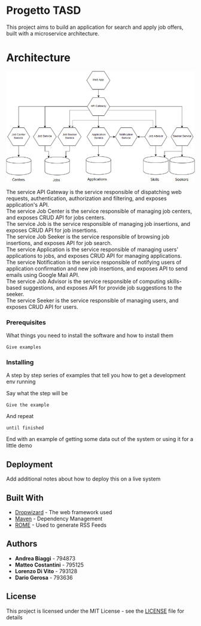 # Progetto TASD

This project aims to build an application for search and apply job offers, built with a microservice architecture.

# Architecture
![alt](docs/Microservice%20progetto.png)

The service API Gateway is the service responsible of dispatching web requests, authentication, authorization and filtering, and exposes application's API.  
The service Job Center is the service responsible of managing job centers, and exposes CRUD API for jobs centers.  
The service Job is the service responsible of managing job insertions, and exposes CRUD API for job insertions.  
The service Job Seeker is the service responsible of browsing job insertions, and exposes API for job search.  
The service Application is the service responsible of managing users' applications to jobs, and exposes CRUD API for managing applications.  
The service Notification is the service responsible of notifying users of application confirmation and new job insertions, and exposes API to send emails using Google Mail API.  
The service Job Advisor is the service responsible of computing skills-based suggestions, and exposes API for provide job suggestions to the seeker.  
The service Seeker is the service responsible of managing users, and exposes CRUD API for users.  

### Prerequisites

What things you need to install the software and how to install them

```
Give examples
```

### Installing

A step by step series of examples that tell you how to get a development env running

Say what the step will be

```
Give the example
```

And repeat

```
until finished
```

End with an example of getting some data out of the system or using it for a little demo

## Deployment

Add additional notes about how to deploy this on a live system

## Built With

* [Dropwizard](http://www.dropwizard.io/1.0.2/docs/) - The web framework used
* [Maven](https://maven.apache.org/) - Dependency Management
* [ROME](https://rometools.github.io/rome/) - Used to generate RSS Feeds

## Authors

* **Andrea Biaggi** - 794873
* **Matteo Costantini** - 795125
* **Lorenzo Di Vito** - 793128
* **Dario Gerosa** - 793636

## License

This project is licensed under the MIT License - see the [LICENSE](LICENSE) file for details

